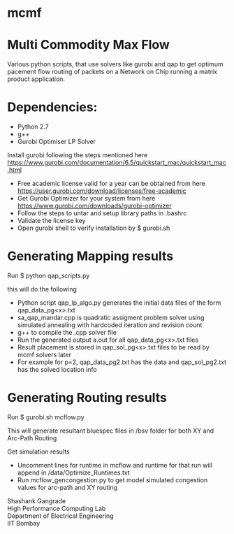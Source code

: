 # mcmf

# Multi Commodity Max Flow

Various python scripts, that use solvers like gurobi and qap to get optimum pacement flow routing of packets on a Network on Chip running a matrix product application.

# Dependencies:

- Python 2.7
- g++ 
- Gurobi Optimiser LP Solver

Install gurobi following the steps mentioned here https://www.gurobi.com/documentation/6.5/quickstart_mac/quickstart_mac.html
- Free academic license valid for a year can be obtained from here https://user.gurobi.com/download/licenses/free-academic
- Get Gurobi Optimizer for your system from here https://www.gurobi.com/downloads/gurobi-optimizer
- Follow the steps to untar and setup library paths in .bashrc
- Validate the license key
- Open gurobi shell to verify installation by $ gurobi.sh

# Generating Mapping results

Run $ python qap_scripts.py

this will do the following 
- Python script qap_lp_algo.py generates the initial data files of the form qap_data_pg\<x\>.txt
- sa_qap_mandar.cpp is quadratic assigment problem solver using simulated annealing with hardcoded iteration and revision count
- g++ to compile the .cpp solver file
- Run the generated output a.out for all qap_data_pg\<x\>.txt files
- Result placement is stored in qap_sol_pg\<x\>.txt files to be read by mcmf solvers later
- For example for p=2, qap_data_pg2.txt has the data and qap_sol_pg2.txt has the solved location info

# Generating Routing results

Run $ gurobi.sh mcflow.py

This will generate resultant bluespec files in /bsv folder for both XY and Arc-Path Routing

Get simulation results
- Uncomment lines for runtime in mcflow and runtime for that run will append in /data/Optimize_Runtimes.txt 
- Run mcflow_gencongestion.py to get model simulated congestion values for arc-path and XY routing



Shashank Gangrade  
High Performance Computing Lab  
Department of Electrical Engineering  
IIT Bombay
